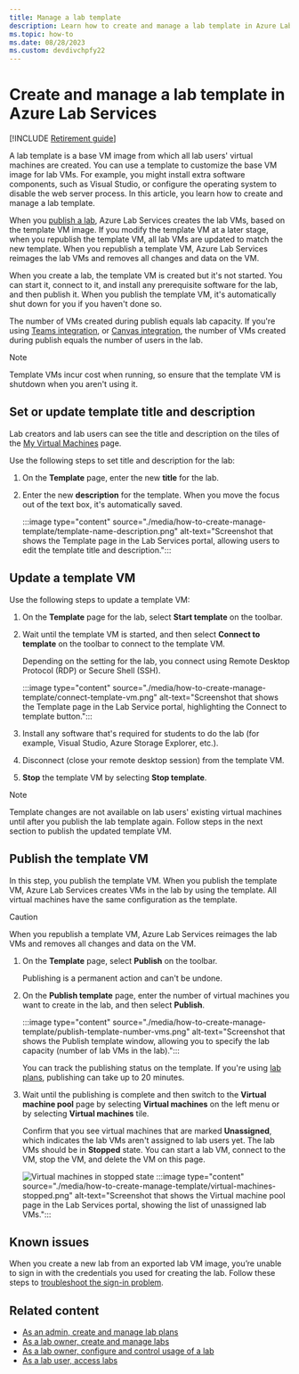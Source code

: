 ```yaml
---
title: Manage a lab template
description: Learn how to create and manage a lab template in Azure Lab Services. You can use a template to customize the base VM image for lab VMs.
ms.topic: how-to
ms.date: 08/28/2023
ms.custom: devdivchpfy22
---
```


# Create and manage a lab template in Azure Lab Services

[!INCLUDE [Retirement guide](./includes/retirement-banner.md)]

A lab template is a base VM image from which all lab users' virtual machines are created. You can use a template to customize the base VM image for lab VMs.  For example, you might install extra software components, such as Visual Studio, or configure the operating system to disable the web server process. In this article, you learn how to create and manage a lab template.

When you [publish a lab](./tutorial-setup-lab.md#publish-lab), Azure Lab Services creates the lab VMs, based on the template VM image. If you modify the template VM at a later stage, when you republish the template VM, all lab VMs are updated to match the new template. When you republish a template VM, Azure Lab Services reimages the lab VMs and removes all changes and data on the VM.

When you create a lab, the template VM is created but it's not started. You can start it, connect to it, and install any prerequisite software for the lab, and then publish it. When you publish the template VM, it's automatically shut down for you if you haven't done so.

The number of VMs created during publish equals lab capacity.  If you're using [Teams integration](lab-services-within-teams-overview.md), or [Canvas integration](lab-services-within-canvas-overview.md), the number of VMs created during publish equals the number of users in the lab.

> [!NOTE]
> Template VMs incur cost when running, so ensure that the template VM is shutdown when you aren't using it.

## Set or update template title and description

Lab creators and lab users can see the title and description on the tiles of the [My Virtual Machines](instructor-access-virtual-machines.md) page.

Use the following steps to set title and description for the lab:

1. On the **Template** page, enter the new **title** for the lab.

2. Enter the new **description** for the template. When you move the focus out of the text box, it's automatically saved.

    :::image type="content" source="./media/how-to-create-manage-template/template-name-description.png" alt-text="Screenshot that shows the Template page in the Lab Services portal, allowing users to edit the template title and description.":::

## Update a template VM

Use the following steps to update a template VM:

1. On the **Template** page for the lab, select **Start template** on the toolbar.

1. Wait until the template VM is started, and then select **Connect to template** on the toolbar to connect to the template VM.

    Depending on the setting for the lab, you connect using Remote Desktop Protocol (RDP) or Secure Shell (SSH).

    :::image type="content" source="./media/how-to-create-manage-template/connect-template-vm.png" alt-text="Screenshot that shows the Template page in the Lab Service portal, highlighting the Connect to template button.":::

1. Install any software that's required for students to do the lab (for example, Visual Studio, Azure Storage Explorer, etc.).

1. Disconnect (close your remote desktop session) from the template VM.

1. **Stop** the template VM by selecting **Stop template**.

> [!NOTE]
> Template changes are not available on lab users' existing virtual machines until after you publish the lab template again. Follow steps in the next section to publish the updated template VM.

## Publish the template VM

In this step, you publish the template VM. When you publish the template VM, Azure Lab Services creates VMs in the lab by using the template. All virtual machines have the same configuration as the template.

> [!CAUTION]
> When you republish a template VM, Azure Lab Services reimages the lab VMs and removes all changes and data on the VM.

1. On the **Template** page, select **Publish** on the toolbar.

    Publishing is a permanent action and can't be undone.

1. On the **Publish template** page, enter the number of virtual machines you want to create in the lab, and then select **Publish**.

    :::image type="content" source="./media/how-to-create-manage-template/publish-template-number-vms.png" alt-text="Screenshot that shows the Publish template window, allowing you to specify the lab capacity (number of lab VMs in the lab).":::

    You can track the publishing status on the template. If you're using [lab plans](lab-services-whats-new.md), publishing can take up to 20 minutes.

1. Wait until the publishing is complete and then switch to the **Virtual machine pool** page by selecting **Virtual machines** on the left menu or by selecting **Virtual machines** tile. 

    Confirm that you see virtual machines that are marked **Unassigned**, which indicates the lab VMs aren't assigned to lab users yet. The lab VMs should be in **Stopped** state. You can start a lab VM, connect to the VM, stop the VM, and delete the VM on this page.

    ![Virtual machines in stopped state](./media/how-to-create-manage-template/virtual-machines-stopped.png)
    :::image type="content" source="./media/how-to-create-manage-template/virtual-machines-stopped.png" alt-text="Screenshot that shows the Virtual machine pool page in the Lab Services portal, showing the list of unassigned lab VMs.":::

## Known issues

When you create a new lab from an exported lab VM image, you’re unable to sign in with the credentials you used for creating the lab. Follow these steps to [troubleshoot the sign-in problem](./troubleshoot-access-lab-vm.md#unable-to-login-with-the-credentials-you-used-for-creating-the-lab).

## Related content

- [As an admin, create and manage lab plans](how-to-manage-lab-plans.md)
- [As a lab owner, create and manage labs](how-to-manage-labs.md)
- [As a lab owner, configure and control usage of a lab](how-to-manage-lab-users.md)
- [As a lab user, access labs](how-to-use-lab.md)

